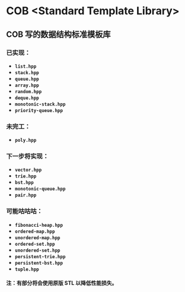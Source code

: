 # COB \<Standard Template Library\>
## COB 写的数据结构标准模板库
### 已实现：
- **`list.hpp`**
- **`stack.hpp`**
- **`queue.hpp`**
- **`array.hpp`**
- **`random.hpp`**
- **`deque.hpp`**
- **`monotonic-stack.hpp`**
- **`priority-queue.hpp`**
### 未完工：
- **`poly.hpp`**
### 下一步将实现：
- **`vector.hpp`**
- **`trie.hpp`**
- **`bst.hpp`**
- **`monotonic-queue.hpp`**
- **`pair.hpp`**
### 可能咕咕咕：
- **`fibonacci-heap.hpp`**
- **`ordered-map.hpp`**
- **`unordered-map.hpp`**
- **`ordered-set.hpp`**
- **`unordered-set.hpp`**
- **`persistent-trie.hpp`**
- **`persistent-bst.hpp`**
- **`tuple.hpp`**

#### 注：有部分将会使用原版 STL 以降低性能损失。
